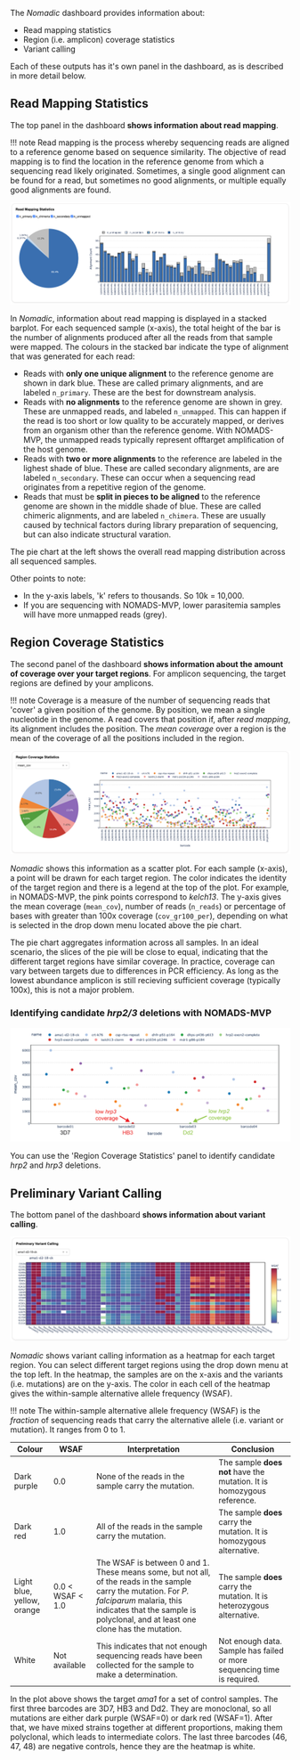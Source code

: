 
The *Nomadic* dashboard provides information about:

- Read mapping statistics
- Region (i.e. amplicon) coverage statistics
- Variant calling
<!-- - Region (i.e.) amplicon coverage profiles -->

Each of these outputs has it's own panel in the dashboard, as is described in more detail below.

## Read Mapping Statistics 

The top panel in the dashboard **shows information about read mapping**. 

!!! note 
    Read mapping is the process whereby sequencing reads are aligned to a reference genome based on sequence similarity. The objective of read mapping is to find the location in the reference genome from which a sequencing read likely originated. Sometimes, a single good alignment can be found for a read, but sometimes no good alignments, or multiple equally good alignments are found.

![read_mapping](img/understand/read_mapping.png)

In *Nomadic*, information about read mapping is displayed in a stacked barplot. For each sequenced sample (x-axis), the total height of the bar is the number of alignments produced after all the reads from that sample were mapped. The colours in the stacked bar indicate the type of alignment that was generated for each read:

- Reads with **only one unique alignment** to the reference genome are shown in dark blue. These are called primary alignments, and are labeled `n_primary`. These are the best for downstream analysis.
- Reads with **no alignments** to the reference genome are shown in grey. These are unmapped reads, and labeled `n_unmapped`. This can happen if the read is too short or low quality to be accurately mapped, or derives from an organism other than the reference genome. With NOMADS-MVP, the unmapped reads typically represent offtarget amplification of the host genome.
- Reads with **two or more alignments** to the reference are labeled in the lighest shade of blue. These are called secondary alignments, are are labeled `n_secondary`. These can occur when a sequencing read originates from a repetitive region of the genome.
- Reads that must be **split in pieces to be aligned** to the reference genome are shown in the middle shade of blue. These are called chimeric alignments, and are labeled `n_chimera`. These are usually caused by technical factors during library preparation of sequencing, but can also indicate structural varation.

The pie chart at the left shows the overall read mapping distribution across all sequenced samples.

Other points to note:

- In the y-axis labels, 'k' refers to thousands. So 10k = 10,000.
- If you are sequencing with NOMADS-MVP, lower parasitemia samples will have more unmapped reads (grey).


## Region Coverage Statistics
The second panel of the dashboard **shows information about the amount of coverage over your target regions**. For amplicon sequencing, the target regions are defined by your amplicons. 

!!! note
    Coverage is a measure of the number of sequencing reads that 'cover' a given position of the genome. By position, we mean a single nucleotide in the genome. A read covers that position if, after *read mapping*, its alignment includes the position. The *mean coverage* over a region is the mean of the coverage of all the positions included in the region.

![region_coverage](img/understand/region_coverage.png)

*Nomadic* shows this information as a scatter plot. For each sample (x-axis), a point will be drawn for each target region. The color indicates the identity of the target region and there is a legend at the top of the plot. For example, in NOMADS-MVP, the pink points correspond to *kelch13*. The y-axis gives the mean coverage (`mean_cov`), number of reads (`n_reads`) or percentage of bases with greater than 100x coverage (`cov_gr100_per`), depending on what is selected in the drop down menu located above the pie chart.

The pie chart aggregates information across all samples. In an ideal scenario, the slices of the pie will be close to equal, indicating that the different target regions have similar coverage. In practice, coverage can vary between targets due to differences in PCR efficiency. As long as the lowest abundance amplicon is still recieving sufficient coverage (typically 100x), this is not a major problem.


### Identifying candidate *hrp2/3* deletions with NOMADS-MVP
![read_coverage_hrp23](img/understand/read_coverage-hrp23-labelled.png)

You can use the 'Region Coverage Statistics' panel to identify candidate *hrp2* and *hrp3* deletions.


## Preliminary Variant Calling
The bottom panel of the dashboard **shows information about variant calling**. 

![variant_calling](img/understand/variant_calling-ama1.png)

*Nomadic* shows variant calling information as a heatmap for each target region. You can select different target regions using the drop down menu at the top left.
In the heatmap, the samples are on the x-axis and the variants (i.e. mutations) are on the y-axis. The color in each cell of the heatmap gives the within-sample alternative allele frequency (WSAF).

!!! note
    The within-sample alternative allele frequency (WSAF) is the *fraction* of sequencing reads that carry the alternative allele (i.e. variant or mutation). It ranges from 0 to 1.

| Colour | WSAF | Interpretation | Conclusion |
| --- | --- | --- | --- |
| Dark purple | 0.0 | None of the reads in the sample carry the mutation. | The sample **does not** have the mutation. It is homozygous reference. |
| Dark red | 1.0 | All of the reads in the sample carry the mutation. | The sample **does** carry the mutation. It is homozygous alternative. |
| Light blue, yellow, orange | 0.0 < WSAF < 1.0 | The WSAF is between 0 and 1. These means some, but not all, of the reads in the sample carry the mutation. For *P. falciparum* malaria, this indicates that the sample is polyclonal, and at least one clone has the mutation. | The sample **does** carry the mutation. It is heterozygous alternative. |
| White | Not available | This indicates that not enough sequencing reads have been collected for the sample to make a determination. | Not enough data. Sample has failed or more sequencing time is required. |

In the plot above shows the target *ama1* for a set of control samples. The first three barcodes are 3D7, HB3 and Dd2. They are monoclonal, so all mutations are either dark purple (WSAF=0) or dark red (WSAF=1). After that, we have mixed strains together at different proportions, making them polyclonal, which leads to intermediate colors. The last three barcodes (46, 47, 48) are negative controls, hence they are the heatmap is white.